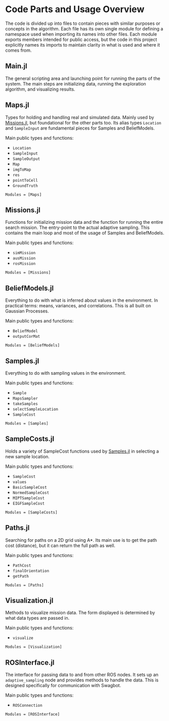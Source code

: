 # Code Parts and Usage Overview

The code is divided up into files to contain pieces with similar purposes or concepts in the algorithm. Each file has its own single module for defining a namespace used when importing its names into other files. Each module exports members intended for public access, but the code in this project explicitly names its imports to maintain clarity in what is used and where it comes from.

## Main.jl

The general scripting area and launching point for running the parts of the system. The main steps are initializing data, running the exploration algorithm, and visualizing results.

## Maps.jl

Types for holding and handling real and simulated data. Mainly used by [Missions.jl](@ref), but foundational for the other parts too. Its alias types `Location` and `SampleInput` are fundamental pieces for Samples and BeliefModels.

Main public types and functions:
- `Location`
- `SampleInput`
- `SampleOutput`
- `Map`
- `imgToMap`
- `res`
- `pointToCell`
- `GroundTruth`

```@autodocs
Modules = [Maps]
```

## Missions.jl

Functions for initializing mission data and the function for running the entire search mission. The entry-point to the actual adaptive sampling. This contains the main loop and most of the usage of Samples and BeliefModels.

Main public types and functions:
- `simMission`
- `ausMission`
- `rosMission`

```@autodocs
Modules = [Missions]
```

## BeliefModels.jl

Everything to do with what is inferred about values in the environment. In practical terms: means, variances, and correlations. This is all built on Gaussian Processes.

Main public types and functions:
- `BeliefModel`
- `outputCorMat`

```@autodocs
Modules = [BeliefModels]
```

## Samples.jl

Everything to do with sampling values in the environment.

Main public types and functions:
- `Sample`
- `MapsSampler`
- `takeSamples`
- `selectSampleLocation`
- `SampleCost`

```@autodocs
Modules = [Samples]
```

## SampleCosts.jl

Holds a variety of SampleCost functions used by [Samples.jl](@ref) in selecting a new sample location.

Main public types and functions:
- `SampleCost`
- `values`
- `BasicSampleCost`
- `NormedSampleCost`
- `MIPTSampleCost`
- `EIGFSampleCost`

```@autodocs
Modules = [SampleCosts]
```

## Paths.jl

Searching for paths on a 2D grid using A*. Its main use is to get the path cost (distance), but it can return the full path as well.

Main public types and functions:
- `PathCost`
- `finalOrientation`
- `getPath`

```@autodocs
Modules = [Paths]
```

## Visualization.jl

Methods to visualize mission data. The form displayed is determined by what data types are passed in.

Main public types and functions:
- `visualize`

```@autodocs
Modules = [Visualization]
```

## ROSInterface.jl

The interface for passing data to and from other ROS nodes. It sets up an `adaptive_sampling` node and provides methods to handle the data. This is designed specifically for communication with Swagbot.

Main public types and functions:
- `ROSConnection`

```@autodocs
Modules = [ROSInterface]
```
